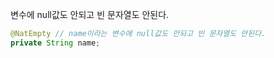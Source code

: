 변수에 null값도 안되고 빈 문자열도 안된다.
```java
@NatEmpty // name이라는 변수에 null값도 안되고 빈 문자열도 안된다.
private String name;
```